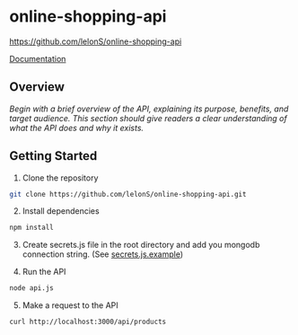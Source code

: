 # online-shopping-api

https://github.com/lelonS/online-shopping-api

[Documentation](docs/index.md)

## Overview

*Begin with a brief overview of the API, explaining its purpose, benefits, and target audience. This section should give readers a clear understanding of what the API does and why it exists.*

## Getting Started

1. Clone the repository

```bash
git clone https://github.com/lelonS/online-shopping-api.git
```

2. Install dependencies

```bash
npm install
```

3. Create secrets.js file in the root directory and add you mongodb connection string. (See [secrets.js.example](secrets.js.template))


4. Run the API

```bash	
node api.js
```

5. Make a request to the API

```bash
curl http://localhost:3000/api/products
```
